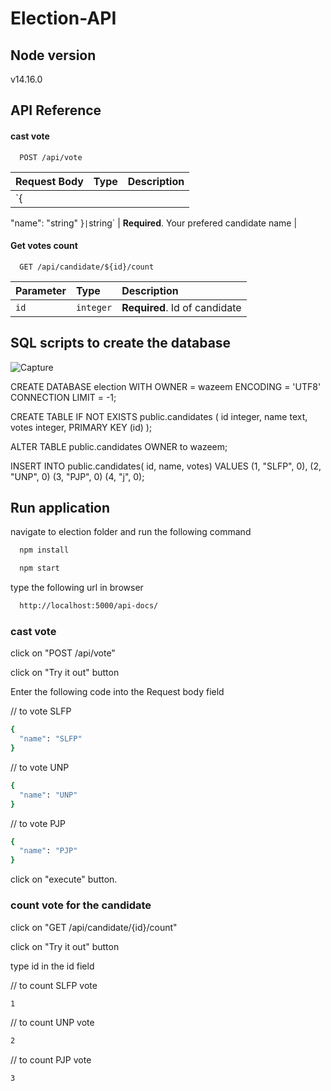 
# Election-API


## Node version
v14.16.0

## API Reference

#### cast vote

```http
  POST /api/vote
```

| Request Body | Type     | Description                |
| :-------- | :------- | :------------------------- |
| `{
  "name": "string"
}` | `string` | **Required**. Your prefered candidate name |

#### Get votes count

```http
  GET /api/candidate/${id}/count
```

| Parameter | Type     | Description                       |
| :-------- | :------- | :-------------------------------- |
| `id`      | `integer` | **Required**. Id of candidate |



## SQL scripts to create the database 
![Capture](https://user-images.githubusercontent.com/77564032/134655269-0905a3cd-0ab7-4128-ad48-33e80735577f.PNG)

CREATE DATABASE election
    WITH 
    OWNER = wazeem
    ENCODING = 'UTF8'
    CONNECTION LIMIT = -1;

CREATE TABLE IF NOT EXISTS public.candidates
(
    id integer,
    name text,
    votes integer,
    PRIMARY KEY (id)
);

ALTER TABLE public.candidates
    OWNER to wazeem;

INSERT INTO public.candidates(
	id, name, votes)
	VALUES (1, "SLFP", 0),
	(2, "UNP", 0)
	(3, "PJP", 0)
	(4, "j", 0);

  
## Run application

navigate to election folder and run the following command
```bash
  npm install

  npm start
```

type the following url in browser
```bash
  http://localhost:5000/api-docs/
```
### cast vote
click on "POST /api/vote" 

click on "Try it out" button

Enter the following code into the Request body field

// to vote SLFP
```bash
{
  "name": "SLFP"              
}                            
```
// to vote UNP
```bash
{
  "name": "UNP"              
}                            
```
// to vote PJP
```bash
{
  "name": "PJP"              
}                            
```

click on "execute" button.


### count vote for the candidate

click on "GET /api/candidate/{id}/count" 

click on "Try it out" button

type id in the id field

// to count SLFP vote
```bash
1                           
```
// to count UNP vote
```bash
2                       
```
// to count PJP vote
```bash
3                           
```
